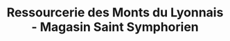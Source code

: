 ---
title: "Ressourcerie des Monts du Lyonnais - Magasin Saint Symphorien"
url: /saint-symphorien-sur-coise/ressourcerie-des-monts-du-lyonnais-magasin-saint-symphorien/
shop: charité
---